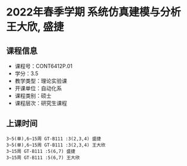 # 2022年春季学期 系统仿真建模与分析 王大欣, 盛捷






## 课程信息

- 课程号：CONT6412P.01
- 学分：3.5
- 教学类型：理论实验课
- 开课单位：自动化系
- 课程类别：硕士
- 课程层次：研究生课程

## 上课时间

```
3~5(单),6~15周 GT-B111 :3(2,3,4) 盛捷
3~5(单),6~15周 GT-B111 :3(2,3,4) 王大欣
3~15周 GT-B111 :5(6,7) 盛捷
3~15周 GT-B111 :5(6,7) 王大欣
```

